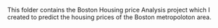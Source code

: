 This folder contains the Boston Housing price Analysis project which I created to predict the housing prices of the Boston metropoloton area. 
